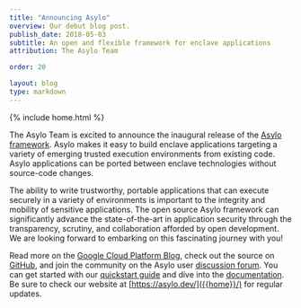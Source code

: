 ```yaml
---
title: "Announcing Asylo"
overview: Our debut blog post.
publish_date: 2018-05-03
subtitle: An open and flexible framework for enclave applications
attribution: The Asylo Team

order: 20

layout: blog
type: markdown
---
```

{% include home.html %}

The Asylo Team is excited to announce the inaugural release of the
[Asylo framework]({{home}}/about/about.html). Asylo makes it easy to build
enclave applications targeting a variety of emerging trusted execution
environments from existing code. Asylo applications can be ported between
enclave technologies without source-code changes.

The ability to write trustworthy, portable applications that can execute
securely in a variety of environments is important to the integrity and mobility
of sensitive applications. The open source Asylo framework can significantly
advance the state-of-the-art in application security through the transparency,
scrutiny, and collaboration afforded by open development. We are looking forward
to embarking on this fascinating journey with you!

Read more on the
[Google Cloud Platform Blog](https://cloudplatform.googleblog.com/2018/05/Introducing-Asylo-an-open-source-framework-for-confidential-computing.html), check out
the source on [GitHub](https://github.com/google/asylo), and join the community
on the Asylo user
[discussion forum](https://groups.google.com/forum/#!forum/asylo-users). You can
get started with our
[quickstart guide]({{home}}/docs/guides/quickstart.html) and dive into
the [documentation]({{home}}/docs/). Be sure to check our website at
[https://asylo.dev/]({{home}}/) for regular updates.

